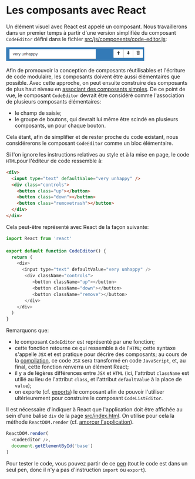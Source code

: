 # Les composants avec React

Un élément visuel avec React est appelé un composant. Nous travaillerons dans un premier temps à partir d'une version simplifiée du composant `CodeEditor` défini dans le fichier [src/js/components/code-editor.js](https://github.com/InseeFr/Pogues/blob/master/src/js/components/code-editor.js):

!["Le composant CodeEditor"](../../../../img/code-editor.png "Le composant CodeEditor")

Afin de promouvoir la conception de composants réutilisables et l'écriture de code modulaire, les composants doivent être aussi élémentaires que possible. Avec cette approche, on peut ensuite construire des composants de plus haut niveau en [associant des composants simples](./combining-components.md). De ce point de vue, le composant `CodeEditor` devrait être considéré comme l'association de plusieurs composants élémentaires:
- le champ de saisie;
- le groupe de boutons, qui devrait lui même être scindé en plusieurs composants, un pour chaque bouton.

Cela étant, afin de simplifier et de rester proche du code existant, nous considérerons le composant `CodeEditor` comme un bloc élémentaire.

Si l'on ignore les instructions relatives au style et à la mise en page, le code `HTML`pour l'éditeur de code ressemble à:

```html
<div>
  <input type="text" defaultValue="very unhappy" />
  <div class="controls">
    <button class="up"></button>
    <button class="down"></button>
    <button class="removetrash"></button>
  </div>
</div>
```

Cela peut-être représenté avec React de la façon suivante:

```javascript
import React from 'react'

export default function CodeEditor() {
  return (
    <div>
      <input type="text" defaultValue="very unhappy" />
       <div className="controls">
          <button className="up"></button>
          <button className="down"></button>
          <button className="remove"></button>
       </div>
    </div>
  )
}
```

Remarquons que:
- le composant `CodeEditor` est représenté par une fonction;
- cette fonction retourne ce qui ressemble à de l'`HTML`; cette syntaxe s'appelle `JSX` et est pratique pour décrire des composants; au cours de la [compilation](/application/build-process.md), ce code `JSX` sera transformé en code `JavaScript`, et, au final, cette fonction renverra un élément React;
- il y a de légères différences entre `JSX` et `HTML` (ici, l'attribut `className` est utilié au lieu de l'attribut `class`, et l'attribut `defaultValue` à la place de `value`);
- on exporte (cf. [exports](/javascript/syntax.md#export-et-import)) le composant afin de pouvoir l'utiliser ultérieurement pour construire le composant `CodeListEditor`.

Il est nécessaire d'indiquer à React que l'application doit être affichée au sein d'une balise `div` de la page [src/index.html](https://github.com/InseeFr/Pogues/blob/master/src/index.html). On utilise pour cela la méthode `ReactDOM.render` (cf. [amorcer l'application](doc/application/bootstrap.md)).

```javascript
ReactDOM.render(
  <CodeEditor />,
  document.getElementById('base')
)
```

Pour tester le code, vous pouvez partir de ce [pen](http://codepen.io/BoogalooJB/pen/PWJOEP) (tout le code est dans un seul pen, donc il n'y a pas d'instruction `import` ou `export`). 

<!-- Add script to embed codepens -->
<script async src="https://production-assets.codepen.io/assets/embed/ei.js"></script>
<p
  data-height="434"
  data-theme-id="dark"
  data-slug-hash="PWJOEP"
  data-default-tab="js,result"
  data-user="BoogalooJB"
  data-embed-version="2"
  data-pen-title="React and Redux within Pogues"
  class="codepen" />


<!-- pen content
//bootstrap the application (you can ignore this for now)
ReactDOM.render(
  <CodeEditor />,
  document.getElementById('base')
);


function CodeEditor() {
  return (
    <div>
      <input
         type="text"
         value="very unhappy" />
       <div className="controls">
          <button className="up" />
          <button className="down" />
          <button className="remove" />
       </div>
    </div>
  )
}
-->
